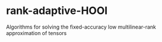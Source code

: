 # rank-adaptive-HOOI
Algorithms for solving the fixed-accuracy low multilinear-rank approximation of tensors
